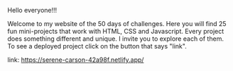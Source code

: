 
Hello everyone!!!


Welcome to my website of the 50 days of challenges. Here you will find 25 fun mini-projects that work with HTML, CSS and Javascript. Every project does something different and unique. I invite you to explore each of them. To see a deployed project click on the button that says "link".


link: https://serene-carson-42a98f.netlify.app/

